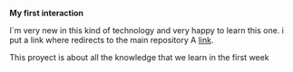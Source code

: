 __My first interaction__

I´m very new in this kind of technology  and very happy to learn this one.
i put a link where redirects to the main repository
A [link](https://github.com/Wulce/holbertonschool-zero_day "Main Page").

This proyect is about all the knowledge that we learn in the first week